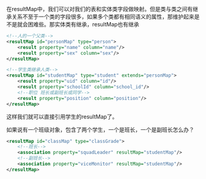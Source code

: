 在resultMap中，我们可以对我们的表和实体类字段做映射。但是类与类之间有继承关系不至于一个类的字段很多，如果多个类都有相同语义的属性，那维护起来是不是就会困难些。那实体类有继承，resultMap也有继承

```xml
<!--人的一个父类-->
<resultMap id="personMap" type="person">
    <result property="name" column="name"/>
    <result property="sex" column="sex"/>
</resultMap>

<!--学生类继承人类-->
<resultMap id="studentMap" type="student" extends="personMap">
    <result property="uid" column="id"/>
    <result property="schoolId" column="school_id"/>
    <!--职位 班长或副班长或同学-->
    <result property="position" column="position"/>
</resultMap>
```

这样我们就可以直接引用学生的resultMap了。

如果说有一个班级对象，包含了两个学生，一个是班长，一个是副班长怎么办？

```xml
<resultMap id="classMap" type="classGrade">
    <!--班长-->
    <association property="squadLeader" resultMap="studentMap"/>
    <!--副班长-->
    <association property="viceMonitor" resultMap="studentMap"/>
</resultMap>
```

